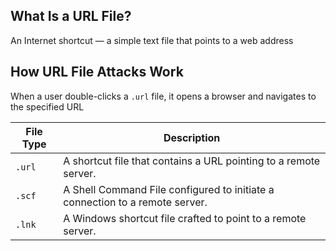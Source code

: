 ## What Is a URL File?  
An Internet shortcut — a simple text file that points to a web address

## How URL File Attacks Work
When a user double-clicks a `.url` file, it opens a browser and navigates to the specified URL


| File Type | Description                                                         |
|-----------|---------------------------------------------------------------------|
| `.url`    | A shortcut file that contains a URL pointing to a remote server.   |
| `.scf`    | A Shell Command File configured to initiate a connection to a remote server. |
| `.lnk`    | A Windows shortcut file crafted to point to a remote server.        |


